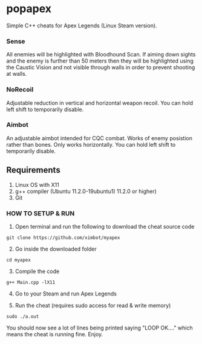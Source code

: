 # popapex
Simple C++ cheats for Apex Legends (Linux Steam version).

### Sense 
All enemies will be highlighted with Bloodhound Scan.
If aiming down sights and the enemy is further than 50 meters then they will be highlighted using the Caustic Vision and not visible through walls in order to prevent shooting at walls.

### NoRecoil
Adjustable reduction in vertical and horizontal weapon recoil.
You can hold left shift to temporarily disable.

### Aimbot
An adjustable aimbot intended for CQC combat. 
Works of enemy posistion rather than bones. 
Only works horizontally.
You can hold left shift to temporarily disable.

## Requirements
1. Linux OS with X11
2. g++ compiler (Ubuntu 11.2.0-19ubuntu1) 11.2.0 or higher)
3. Git

### HOW TO SETUP & RUN

1. Open terminal and run the following to download the cheat source code

```
git clone https://github.com/ximbot/myapex
```

2. Go inside the downloaded folder

```
cd myapex
```

3. Compile the code 

```
g++ Main.cpp -lX11
```

4. Go to your Steam and run Apex Legends

5. Run the cheat (requires sudo access for read & write memory)

```
sudo ./a.out
```

You should now see a lot of lines being printed saying "LOOP OK...." which means the cheat is running fine. Enjoy.













